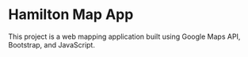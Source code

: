 # Hamilton Map App

This project is a web mapping application built using Google Maps API, Bootstrap, and JavaScript.
